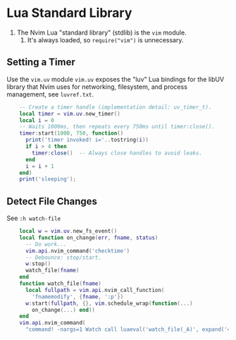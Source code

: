 

# Lua Standard Library

1. The Nvim Lua "standard library" (stdlib) is the `vim` module.
    1. It's always loaded, so `require("vim")` is unnecessary.


## Setting a Timer
Use the `vim.uv` module
`vim.uv` exposes the "luv" Lua bindings for the libUV library that Nvim uses
for networking, filesystem, and process management, see `luvref.txt`.
```lua
    -- Create a timer handle (implementation detail: uv_timer_t).
    local timer = vim.uv.new_timer()
    local i = 0
    -- Waits 1000ms, then repeats every 750ms until timer:close().
    timer:start(1000, 750, function()
      print('timer invoked! i='..tostring(i))
      if i > 4 then
        timer:close()  -- Always close handles to avoid leaks.
      end
      i = i + 1
    end)
    print('sleeping');
```

## Detect File Changes
See `:h watch-file`
```lua
    local w = vim.uv.new_fs_event()
    local function on_change(err, fname, status)
      -- Do work...
      vim.api.nvim_command('checktime')
      -- Debounce: stop/start.
      w:stop()
      watch_file(fname)
    end
    function watch_file(fname)
      local fullpath = vim.api.nvim_call_function(
        'fnamemodify', {fname, ':p'})
      w:start(fullpath, {}, vim.schedule_wrap(function(...)
        on_change(...) end))
    end
    vim.api.nvim_command(
      "command! -nargs=1 Watch call luaeval('watch_file(_A)', expand('<args>'))")
```

